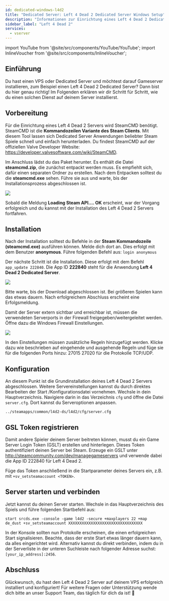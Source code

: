 ```yaml
---
id: dedicated-windows-l4d2
title: "Dedicated Server: Left 4 Dead 2 Dedicated Server Windows Setup"
description: "Informationen zur Einrichtung eines Left 4 Dead 2 Dedicated Servers auf einem Windows VPS von ZAP Hosting – ZAP Hosting.com Dokumentation"
sidebar_label: "Left 4 Dead 2"
services:
  - vserver
---
```


import YouTube from '@site/src/components/YouTube/YouTube';
import InlineVoucher from '@site/src/components/InlineVoucher';

## Einführung
Du hast einen VPS oder Dedicated Server und möchtest darauf Gameserver installieren, zum Beispiel einen Left 4 Dead 2 Dedicated Server? Dann bist du hier genau richtig! Im Folgenden erklären wir dir Schritt für Schritt, wie du einen solchen Dienst auf deinem Server installierst.

<InlineVoucher />

## Vorbereitung

Für die Einrichtung eines Left 4 Dead 2 Servers wird SteamCMD benötigt. SteamCMD ist die **Kommandozeilen Variante des Steam Clients**. Mit diesem Tool lassen sich Dedicated Server Anwendungen beliebter Steam Spiele schnell und einfach herunterladen. Du findest SteamCMD auf der offiziellen Valve Developer Website: https://developer.valvesoftware.com/wiki/SteamCMD. 

Im Anschluss lädst du das Paket herunter. Es enthält die Datei **steamcmd.zip**, die zunächst entpackt werden muss. Es empfiehlt sich, dafür einen separaten Ordner zu erstellen. Nach dem Entpacken solltest du die **steamcmd.exe** sehen. Führe sie aus und warte, bis der Installationsprozess abgeschlossen ist.

![](https://screensaver01.zap-hosting.com/index.php/s/7Hib2ZgaYWTsRNE/preview)

Sobald die Meldung **Loading Steam API.... OK** erscheint, war der Vorgang erfolgreich und du kannst mit der Installation des Left 4 Dead 2 Servers fortfahren.

## Installation

Nach der Installation solltest du Befehle in der **Steam Kommandozeile (steamcmd.exe)** ausführen können. Melde dich dort an. Dies erfolgt mit dem Benutzer **anonymous**. Führe folgenden Befehl aus: `login anonymous`

Der nächste Schritt ist die Installation. Diese erfolgt mit dem Befehl `app_update 222840`. Die App ID **222840** steht für die Anwendung **Left 4 Dead 2 Dedicated Server**.

![](https://screensaver01.zap-hosting.com/index.php/s/cgMfJdL5DNNxjrf/preview)

Bitte warte, bis der Download abgeschlossen ist. Bei größeren Spielen kann das etwas dauern. Nach erfolgreichem Abschluss erscheint eine Erfolgsmeldung.

Damit der Server extern sichtbar und erreichbar ist, müssen die verwendeten Serverports in der Firewall freigegeben/weitergeleitet werden. Öffne dazu die Windows Firewall Einstellungen.

![](https://screensaver01.zap-hosting.com/index.php/s/EM32i73TLcn32Mc/preview)

In den Einstellungen müssen zusätzliche Regeln hinzugefügt werden. Klicke dazu wie beschrieben auf eingehende und ausgehende Regeln und füge sie für die folgenden Ports hinzu: 27015 27020 für die Protokolle TCP/UDP.

## Konfiguration

An diesem Punkt ist die Grundinstallation deines Left 4 Dead 2 Servers abgeschlossen. Weitere Servereinstellungen kannst du durch direktes Bearbeiten der Start /Konfigurationsdatei vornehmen. Wechsle in dein Hauptverzeichnis. Navigiere darin in das Verzeichnis `cfg` und öffne die Datei `server.cfg`. Dort kannst du Serveroptionen anpassen.

```
../steamapps/common/l4d2-ds/l4d2/cfg/server.cfg
```

## GSL Token registrieren

Damit andere Spieler deinem Server beitreten können, musst du ein Game Server Login Token (GSLT) erstellen und hinterlegen. Dieses Token authentifiziert deinen Server bei Steam. Erzeuge ein GSLT unter http://steamcommunity.com/dev/managegameservers und verwende dabei die App ID 222840 für Left 4 Dead 2.

Füge das Token anschließend in die Startparameter deines Servers ein, z.B. mit `+sv_setsteamaccount <TOKEN>`.

## Server starten und verbinden

Jetzt kannst du deinen Server starten. Wechsle in das Hauptverzeichnis des Spiels und führe folgenden Startbefehl aus:

```
start srcds.exe -console -game l4d2 -secure +maxplayers 22 +map de_dust +sv_setsteamaccount XXXXXXXXXXXXXXXXXXXXXXXXXXXXXXXXX
```

In der Konsole sollten nun Protokolle erscheinen, die einen erfolgreichen Start signalisieren. Beachte, dass der erste Start etwas länger dauern kann, da alles eingerichtet wird. Alternativ kannst du direkt verbinden, indem du in der Serverliste in der unteren Suchleiste nach folgender Adresse suchst: `[your_ip_address]:2456`.

## Abschluss

Glückwunsch, du hast den Left 4 Dead 2 Server auf deinem VPS erfolgreich installiert und konfiguriert! Für weitere Fragen oder Unterstützung wende dich bitte an unser Support Team, das täglich für dich da ist! 🙂

<InlineVoucher />
